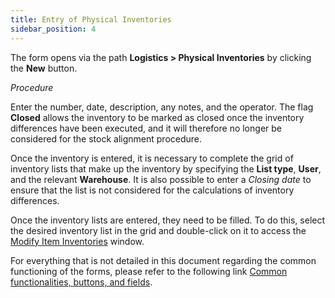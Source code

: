 ```yaml
---
title: Entry of Physical Inventories 
sidebar_position: 4
---
```


The form opens via the path **Logistics > Physical Inventories** by clicking the **New** button.

*Procedure*

Enter the number, date, description, any notes, and the operator. 
The flag **Closed** allows the inventory to be marked as closed once the inventory differences have been executed, and it will therefore no longer be considered for the stock alignment procedure.

Once the inventory is entered, it is necessary to complete the grid of inventory lists that make up the inventory by specifying the **List type**, **User**, and the relevant **Warehouse**. It is also possible to enter a *Closing date* to ensure that the list is not considered for the calculations of inventory differences.

Once the inventory lists are entered, they need to be filled. To do this, select the desired inventory list in the grid and double-click on it to access the [Modify Item Inventories](/docs/logistics/physical-inventory/inventory-management/inventory-lists-management) window.

For everything that is not detailed in this document regarding the common functioning of the forms, please refer to the following link [Common functionalities, buttons, and fields](/docs/guide/common).